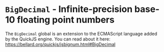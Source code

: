 # `BigDecimal` - Infinite-precision base-10 floating point numbers

The `BigDecimal` global is an extension to the ECMAScript language added by the QuickJS engine. You can read about it here: <https://bellard.org/quickjs/jsbignum.html#BigDecimal>
